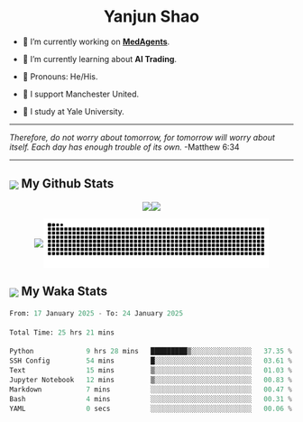 

<h1 align="center">Yanjun Shao</h1>

- 🐒 I’m currently working on **[MedAgents](https://github.com/gersteinlab/MedAgents)**.

- 🦧 I’m currently learning about **AI Trading**.

- 🦍 Pronouns: He/His.

- 👹 I support Manchester United.

- 🐶 I study at Yale University.

---

<i> Therefore, do not worry about tomorrow, for tomorrow will worry about itself. Each day has enough trouble of its own. </i> -Matthew 6:34

---

<h2><img src="https://emojis.slackmojis.com/emojis/images/1579216111/7550/pikachu_wave.gif?1579216111" align="center" width="28" /> My Github Stats</h2>

<p align="center"><img align="center" src = "https://github-readme-stats.vercel.app/api?username=super-dainiu&show_icons=true&count_private=true&theme=tokyonight&hide=issues&line_height=30" width="400px"><img align="center" src = "https://github-readme-streak-stats.herokuapp.com/?user=super-dainiu&theme=tokyonight" width="400px"></p>

<p align="center"><img align="center" width="400px" src="https://github-readme-stats.vercel.app/api/top-langs/?username=super-dainiu&layout=compact&theme=tokyonight&hide=html,tex,jupyter%20notebook"><img align="center" width="400px" src="https://github.com/super-dainiu/super-dainiu/blob/output/github-contribution-grid-snake.svg"></p>

<h2><img src="https://emojis.slackmojis.com/emojis/images/1579216111/7550/pikachu_wave.gif?1579216111" align="center" width="28" /> My Waka Stats</h2>

<!--START_SECTION:waka-->

```python
From: 17 January 2025 - To: 24 January 2025

Total Time: 25 hrs 21 mins

Python             9 hrs 28 mins   █████████▒░░░░░░░░░░░░░░░   37.35 %
SSH Config         54 mins         █░░░░░░░░░░░░░░░░░░░░░░░░   03.61 %
Text               15 mins         ▒░░░░░░░░░░░░░░░░░░░░░░░░   01.03 %
Jupyter Notebook   12 mins         ▒░░░░░░░░░░░░░░░░░░░░░░░░   00.83 %
Markdown           7 mins          ░░░░░░░░░░░░░░░░░░░░░░░░░   00.47 %
Bash               4 mins          ░░░░░░░░░░░░░░░░░░░░░░░░░   00.31 %
YAML               0 secs          ░░░░░░░░░░░░░░░░░░░░░░░░░   00.06 %
```

<!--END_SECTION:waka-->
